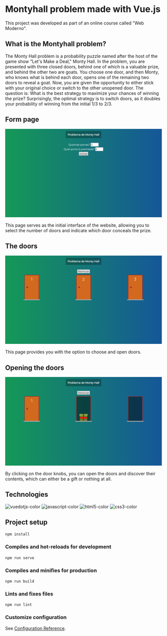 # Montyhall problem made with Vue.js

This project was developed as part of an online course called "Web Moderno".

## What is the Montyhall problem?

The Monty Hall problem is a probability puzzle named after the host of the game show "Let's Make a Deal," Monty Hall. In the problem, you are presented with three closed doors, behind one of which is a valuable prize, and behind the other two are goats. You choose one door, and then Monty, who knows what is behind each door, opens one of the remaining two doors to reveal a goat. Now, you are given the opportunity to either stick with your original choice or switch to the other unopened door. The question is: What is the best strategy to maximize your chances of winning the prize? Surprisingly, the optimal strategy is to switch doors, as it doubles your probability of winning from the initial 1/3 to 2/3.

## Form page

![Form page](./montyhall_media/imgs/form_page.PNG)

This page serves as the initial interface of the website, allowing you to select the number of doors and indicate which door conceals the prize.

## The doors

![Doors page](./montyhall_media/imgs/doors_page.PNG)

This page provides you with the option to choose and open doors.

## Opening the doors

![Revealed doors](./montyhall_media/imgs/revealed_doors.PNG)

By clicking on the door knobs, you can open the doors and discover their contents, which can either be a gift or nothing at all.

## Technologies


<img src="https://github.com/DanGBenevides/montyhall/assets/90224207/9ca6996b-3b16-41db-bac1-62c2f786d4e1" alt="vuedotjs-color" width="50" height="50" />
<img src="https://github.com/DanGBenevides/montyhall/assets/90224207/2bb28f01-9c35-4b30-836d-79fdf152ce35" alt="javascript-color" width="50" height="50" />
<img src="https://github.com/DanGBenevides/montyhall/assets/90224207/e2396874-f9c1-4568-815d-ed2678ee3a36" alt="html5-color" width="50" height="50" />
<img src="https://github.com/DanGBenevides/montyhall/assets/90224207/1fe7b609-7da3-49e7-80ed-612d6e39259a" alt="css3-color" width="50" height="50" />




## Project setup
```
npm install
```

### Compiles and hot-reloads for development
```
npm run serve
```

### Compiles and minifies for production
```
npm run build
```

### Lints and fixes files
```
npm run lint
```

### Customize configuration
See [Configuration Reference](https://cli.vuejs.org/config/).
